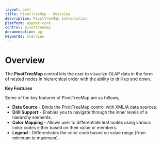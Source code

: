 ```yaml
---
layout: post
title: PivotTreeMap - Overview
description: PivotTreeMap Introduction
platform: aspnet-core
control: pivottreemap
documentation: ug
keywords: overview
---
```


# Overview

The **PivotTreeMap** control lets the user to visualize OLAP data in the form of nested nodes in hierarchical order with the ability to drill up and down. 

**Key Features**

Some of the key features of PivotTreeMap are as follows, 

* **Data Source** - Binds the PivotTreeMap control with XML/A data sources.
* **Drill Support** - Enables you to navigate through the inner levels of a hierarchy elements.
* **Color Mapping** - Allows user to differentiate leaf nodes using various color codes either based on their value or members.
* **Legend** - Differentiates the color code based on value range (from minimum to maximum).
